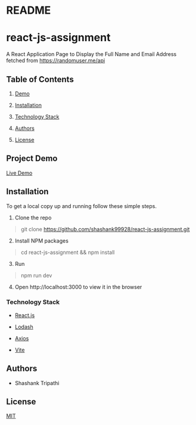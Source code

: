 # README

# **react-js-assignment**

A React Application Page to Display the Full Name and Email Address fetched
from https://randomuser.me/api

## **Table of Contents**

1.  [Demo](#project-demo)

2.  [Installation](#installation)

3.  [Technology Stack](#tech-stack)

4.  [Authors](#authors)

5.  [License](#license)

## **Project Demo**

<a href="https://react-js-assignment.vercel.app/">
    <p>Live Demo</p>
 </a>

## **Installation**

To get a local copy up and running follow these simple steps.

1.  Clone the repo

> git clone https://github.com/shashank99928/react-js-assignment.git


2.  Install NPM packages
> cd react-js-assignment && npm install

3. Run
>   npm run dev

4.  Open http://localhost:3000 to view it in the browser

### **Technology Stack**

-   [React.js](https://reactjs.org/)

-   [Lodash](https://lodash.com/)

-   [Axios](https://axios-http.com/)

-   [Vite](https://vitejs.dev/)

## **Authors**

-   Shashank Tripathi

## **License**
<a href='https://opensource.org/licenses/MIT'>
  <p>MIT</p>
</a>
